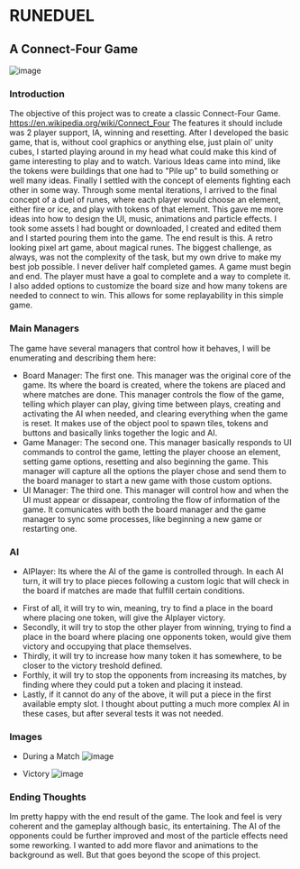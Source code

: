 # RUNEDUEL
## A Connect-Four Game

![image](https://user-images.githubusercontent.com/56565104/127744496-e039c4a9-fa32-4a76-802e-ad9749d3179b.png)

### Introduction
The objective of this project was to create a classic Connect-Four Game. https://en.wikipedia.org/wiki/Connect_Four
The features it should include was 2 player support, IA, winning and resetting.
After I developed the basic game, that is, without cool graphics or anything else, just plain ol' unity cubes, I started playing around in my head what could make this kind of game interesting to play and to watch. Various Ideas came into mind, like the tokens were buildings that one had to "Pile up" to build something or well many ideas.
Finally I settled with the concept of elements fighting each other in some way. Through some mental iterations, I arrived to the final concept of a duel of runes, where each player would choose an element, either fire or ice, and play with tokens of that element.
This gave me more ideas into how to design the UI, music, animations and particle effects. I took some assets I had bought or downloaded, I created and edited them and I started pouring them into the game.
The end result is this. A retro looking pixel art game, about magical runes.
The biggest challenge, as always, was not the complexity of the task, but my own drive to make my best job possible. I never deliver half completed games. 
A game must begin and end. The player must have a goal to complete and a way to complete it.
I also added options to customize the board size and how many tokens are needed to connect to win. This allows for some replayability in this simple game.

### Main Managers
The game have several managers that control how it behaves, I will be enumerating and describing them here:
* Board Manager: The first one. This manager was the original core of the game. Its where the board is created, where the tokens are placed and where matches are done. This manager controls the flow of the game, telling which player can play, giving time between plays, creating and activating the AI when needed, and clearing everything when the game is reset. It makes use of the object pool to spawn tiles, tokens and buttons and basically links together the logic and AI.
* Game Manager: The second one. This manager basically responds to UI commands to control the game, letting the player choose an element, setting game options, resetting and also beginning the game. This manager will capture all the options the player chose and send them to the board manager to start a new game with those custom options.
* UI Manager: The third one. This manager will control how and when the UI must appear or dissapear, controling the flow of information of the game. It comunicates with both the board manager and the game manager to sync some processes, like beginning a new game or restarting one.

### AI
* AIPlayer: Its where the AI of the game is controlled through. In each AI turn, it will try to place pieces following a custom logic that will check in the board if matches are made that fulfill certain conditions. 
- First of all, it will try to win, meaning, try to find a place in the board where placing one token, will give the AIplayer victory.
- Secondly, it will try to stop the other player from winning, trying to find a place in the board where placing one opponents token, would give them victory and occupying that place themselves.
- Thirdly, it will try to increase how many token it has somewhere, to be closer to the victory treshold defined.
- Forthly, it will try to stop the opponents from increasing its matches, by finding where they could put a token and placing it instead.
- Lastly, if it cannot do any of the above, it will put a piece in the first available empty slot. I thought about putting a much more complex AI in these cases, but after several tests it was not needed.

### Images
* During a Match
![image](https://user-images.githubusercontent.com/56565104/127744491-9b152195-581d-4d7c-8cf7-9f1fab914247.png)

* Victory
![image](https://user-images.githubusercontent.com/56565104/127744473-c06320c7-f077-442c-b8b5-49014c6cc15c.png)

### Ending Thoughts
Im pretty happy with the end result of the game. The look and feel is very coherent and the gameplay although basic, its entertaining.
The AI of the opponents could be further improved and most of the particle effects need some reworking. I wanted to add more flavor and animations to the background as well. But that goes beyond the scope of this project.
